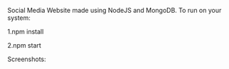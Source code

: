 Social Media Website made using NodeJS and MongoDB.
To run on your system:

1.npm install

2.npm start

Screenshots:

